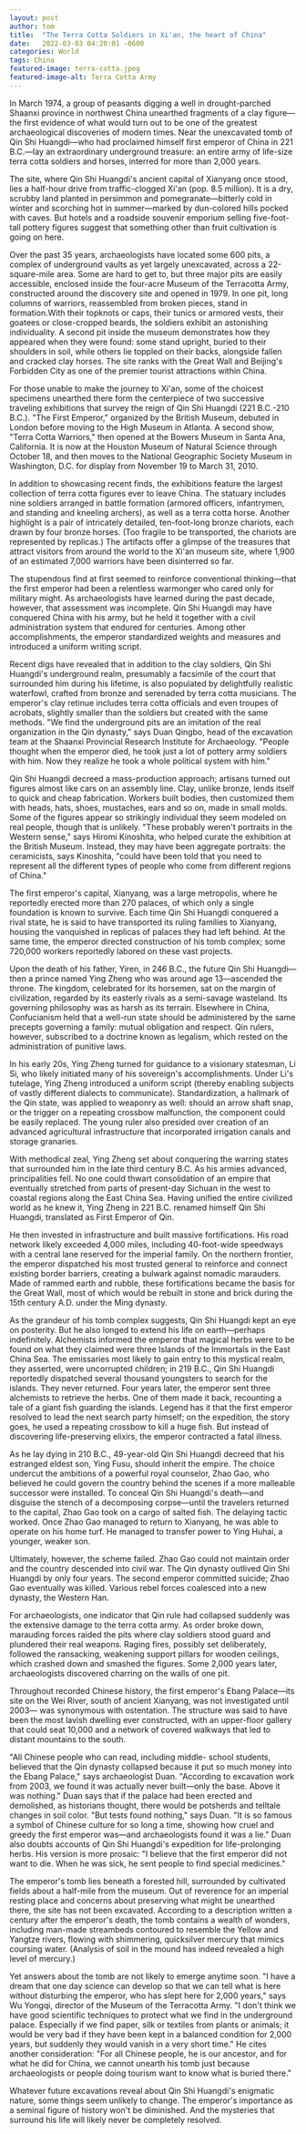 ```yaml
---
layout: post 
author: tom 
title:  "The Terra Cotta Soldiers in Xi'an, the heart of China"
date:   2022-03-03 04:20:01 -0600
categories: World
tags: China 
featured-image: terra-cotta.jpeg
featured-image-alt: Terra Cotta Army  
---
```

In March 1974, a group of peasants digging a well in drought-parched Shaanxi province in northwest China unearthed fragments of a clay figure—the first evidence of what would turn out to be one of the greatest archaeological discoveries of modern times. Near the unexcavated tomb of Qin Shi Huangdi—who had proclaimed himself first emperor of China in 221 B.C.—lay an extraordinary underground treasure: an entire army of life-size terra cotta soldiers and horses, interred for more than 2,000 years.

The site, where Qin Shi Huangdi's ancient capital of Xianyang once stood, lies a half-hour drive from traffic-clogged Xi'an (pop. 8.5 million). It is a dry, scrubby land planted in persimmon and pomegranate—bitterly cold in winter and scorching hot in summer—marked by dun-colored hills pocked with caves. But hotels and a roadside souvenir emporium selling five-foot-tall pottery figures suggest that something other than fruit cultivation is going on here.

Over the past 35 years, archaeologists have located some 600 pits, a complex of underground vaults as yet largely unexcavated, across a 22-square-mile area. Some are hard to get to, but three major pits are easily accessible, enclosed inside the four-acre Museum of the Terracotta Army, constructed around the discovery site and opened in 1979. In one pit, long columns of warriors, reassembled from broken pieces, stand in formation.With their topknots or caps, their tunics or armored vests, their goatees or close-cropped beards, the soldiers exhibit an astonishing individuality. A second pit inside the museum demonstrates how they appeared when they were found: some stand upright, buried to their shoulders in soil, while others lie toppled on their backs, alongside fallen and cracked clay horses. The site ranks with the Great Wall and Beijing's Forbidden City as one of the premier tourist attractions within China.

For those unable to make the journey to Xi'an, some of the choicest specimens unearthed there form the centerpiece of two successive traveling exhibitions that survey the reign of Qin Shi Huangdi (221 B.C.-210 B.C.). "The First Emperor," organized by the British Museum, debuted in London before moving to the High Museum in Atlanta. A second show, "Terra Cotta Warriors," then opened at the Bowers Museum in Santa Ana, California. It is now at the Houston Museum of Natural Science through October 18, and then moves to the National Geographic Society Museum in Washington, D.C. for display from November 19 to March 31, 2010.

In addition to showcasing recent finds, the exhibitions feature the largest collection of terra cotta figures ever to leave China. The statuary includes nine soldiers arranged in battle formation (armored officers, infantrymen, and standing and kneeling archers), as well as a terra cotta horse. Another highlight is a pair of intricately detailed, ten-foot-long bronze chariots, each drawn by four bronze horses. (Too fragile to be transported, the chariots are represented by replicas.) The artifacts offer a glimpse of the treasures that attract visitors from around the world to the Xi'an museum site, where 1,900 of an estimated 7,000 warriors have been disinterred so far.

The stupendous find at first seemed to reinforce conventional thinking—that the first emperor had been a relentless warmonger who cared only for military might. As archaeologists have learned during the past decade, however, that assessment was incomplete. Qin Shi Huangdi may have conquered China with his army, but he held it together with a civil administration system that endured for centuries. Among other accomplishments, the emperor standardized weights and measures and introduced a uniform writing script.

Recent digs have revealed that in addition to the clay soldiers, Qin Shi Huangdi's underground realm, presumably a facsimile of the court that surrounded him during his lifetime, is also populated by delightfully realistic waterfowl, crafted from bronze and serenaded by terra cotta musicians. The emperor's clay retinue includes terra cotta officials and even troupes of acrobats, slightly smaller than the soldiers but created with the same methods. "We find the underground pits are an imitation of the real organization in the Qin dynasty," says Duan Qingbo, head of the excavation team at the Shaanxi Provincial Research Institute for Archaeology. "People thought when the emperor died, he took just a lot of pottery army soldiers with him. Now they realize he took a whole political system with him."

Qin Shi Huangdi decreed a mass-production approach; artisans turned out figures almost like cars on an assembly line. Clay, unlike bronze, lends itself to quick and cheap fabrication. Workers built bodies, then customized them with heads, hats, shoes, mustaches, ears and so on, made in small molds. Some of the figures appear so strikingly individual they seem modeled on real people, though that is unlikely. "These probably weren't portraits in the Western sense," says Hiromi Kinoshita, who helped curate the exhibition at the British Museum. Instead, they may have been aggregate portraits: the ceramicists, says Kinoshita, "could have been told that you need to represent all the different types of people who come from different regions of China."

The first emperor's capital, Xianyang, was a large metropolis, where he reportedly erected more than 270 palaces, of which only a single foundation is known to survive. Each time Qin Shi Huangdi conquered a rival state, he is said to have transported its ruling families to Xianyang, housing the vanquished in replicas of palaces they had left behind. At the same time, the emperor directed construction of his tomb complex; some 720,000 workers reportedly labored on these vast projects.

Upon the death of his father, Yiren, in 246 B.C., the future Qin Shi Huangdi—then a prince named Ying Zheng who was around age 13—ascended the throne. The kingdom, celebrated for its horsemen, sat on the margin of civilization, regarded by its easterly rivals as a semi-savage wasteland. Its governing philosophy was as harsh as its terrain. Elsewhere in China, Confucianism held that a well-run state should be administered by the same precepts governing a family: mutual obligation and respect. Qin rulers, however, subscribed to a doctrine known as legalism, which rested on the administration of punitive laws.

In his early 20s, Ying Zheng turned for guidance to a visionary statesman, Li Si, who likely initiated many of his sovereign's accomplishments. Under Li's tutelage, Ying Zheng introduced a uniform script (thereby enabling subjects of vastly different dialects to communicate). Standardization, a hallmark of the Qin state, was applied to weaponry as well: should an arrow shaft snap, or the trigger on a repeating crossbow malfunction, the component could be easily replaced. The young ruler also presided over creation of an advanced agricultural infrastructure that incorporated irrigation canals and storage granaries.

With methodical zeal, Ying Zheng set about conquering the warring states that surrounded him in the late third century B.C. As his armies advanced, principalities fell. No one could thwart consolidation of an empire that eventually stretched from parts of present-day Sichuan in the west to coastal regions along the East China Sea. Having unified the entire civilized world as he knew it, Ying Zheng in 221 B.C. renamed himself Qin Shi Huangdi, translated as First Emperor of Qin.

He then invested in infrastructure and built massive fortifications. His road network likely exceeded 4,000 miles, including 40-foot-wide speedways with a central lane reserved for the imperial family. On the northern frontier, the emperor dispatched his most trusted general to reinforce and connect existing border barriers, creating a bulwark against nomadic marauders. Made of rammed earth and rubble, these fortifications became the basis for the Great Wall, most of which would be rebuilt in stone and brick during the 15th century A.D. under the Ming dynasty.

As the grandeur of his tomb complex suggests, Qin Shi Huangdi kept an eye on posterity. But he also longed to extend his life on earth—perhaps indefinitely. Alchemists informed the emperor that magical herbs were to be found on what they claimed were three Islands of the Immortals in the East China Sea. The emissaries most likely to gain entry to this mystical realm, they asserted, were uncorrupted children; in 219 B.C., Qin Shi Huangdi reportedly dispatched several thousand youngsters to search for the islands. They never returned. Four years later, the emperor sent three alchemists to retrieve the herbs. One of them made it back, recounting a tale of a giant fish guarding the islands. Legend has it that the first emperor resolved to lead the next search party himself; on the expedition, the story goes, he used a repeating crossbow to kill a huge fish. But instead of discovering life-preserving elixirs, the emperor contracted a fatal illness.

As he lay dying in 210 B.C., 49-year-old Qin Shi Huangdi decreed that his estranged eldest son, Ying Fusu, should inherit the empire. The choice undercut the ambitions of a powerful royal counselor, Zhao Gao, who believed he could govern the country behind the scenes if a more malleable successor were installed. To conceal Qin Shi Huangdi's death—and disguise the stench of a decomposing corpse—until the travelers returned to the capital, Zhao Gao took on a cargo of salted fish. The delaying tactic worked. Once Zhao Gao managed to return to Xianyang, he was able to operate on his home turf. He managed to transfer power to Ying Huhai, a younger, weaker son.

Ultimately, however, the scheme failed. Zhao Gao could not maintain order and the country descended into civil war. The Qin dynasty outlived Qin Shi Huangdi by only four years. The second emperor committed suicide; Zhao Gao eventually was killed. Various rebel forces coalesced into a new dynasty, the Western Han.

For archaeologists, one indicator that Qin rule had collapsed suddenly was the extensive damage to the terra cotta army. As order broke down, marauding forces raided the pits where clay soldiers stood guard and plundered their real weapons. Raging fires, possibly set deliberately, followed the ransacking, weakening support pillars for wooden ceilings, which crashed down and smashed the figures. Some 2,000 years later, archaeologists discovered charring on the walls of one pit.

Throughout recorded Chinese history, the first emperor's Ebang Palace—its site on the Wei River, south of ancient Xianyang, was not investigated until 2003— was synonymous with ostentation. The structure was said to have been the most lavish dwelling ever constructed, with an upper-floor gallery that could seat 10,000 and a network of covered walkways that led to distant mountains to the south.

"All Chinese people who can read, including middle- school students, believed that the Qin dynasty collapsed because it put so much money into the Ebang Palace," says archaeologist Duan. "According to excavation work from 2003, we found it was actually never built—only the base. Above it was nothing." Duan says that if the palace had been erected and demolished, as historians thought, there would be potsherds and telltale changes in soil color. "But tests found nothing," says Duan. "It is so famous a symbol of Chinese culture for so long a time, showing how cruel and greedy the first emperor was—and archaeologists found it was a lie." Duan also doubts accounts of Qin Shi Huangdi's expedition for life-prolonging herbs. His version is more prosaic: "I believe that the first emperor did not want to die. When he was sick, he sent people to find special medicines."

The emperor's tomb lies beneath a forested hill, surrounded by cultivated fields about a half-mile from the museum. Out of reverence for an imperial resting place and concerns about preserving what might be unearthed there, the site has not been excavated. According to a description written a century after the emperor's death, the tomb contains a wealth of wonders, including man-made streambeds contoured to resemble the Yellow and Yangtze rivers, flowing with shimmering, quicksilver mercury that mimics coursing water. (Analysis of soil in the mound has indeed revealed a high level of mercury.)

Yet answers about the tomb are not likely to emerge anytime soon. "I have a dream that one day science can develop so that we can tell what is here without disturbing the emperor, who has slept here for 2,000 years," says Wu Yongqi, director of the Museum of the Terracotta Army. "I don't think we have good scientific techniques to protect what we find in the underground palace. Especially if we find paper, silk or textiles from plants or animals; it would be very bad if they have been kept in a balanced condition for 2,000 years, but suddenly they would vanish in a very short time." He cites another consideration: "For all Chinese people, he is our ancestor, and for what he did for China, we cannot unearth his tomb just because archaeologists or people doing tourism want to know what is buried there."

Whatever future excavations reveal about Qin Shi Huangdi's enigmatic nature, some things seem unlikely to change. The emperor's importance as a seminal figure of history won't be diminished. And the mysteries that surround his life will likely never be completely resolved.

